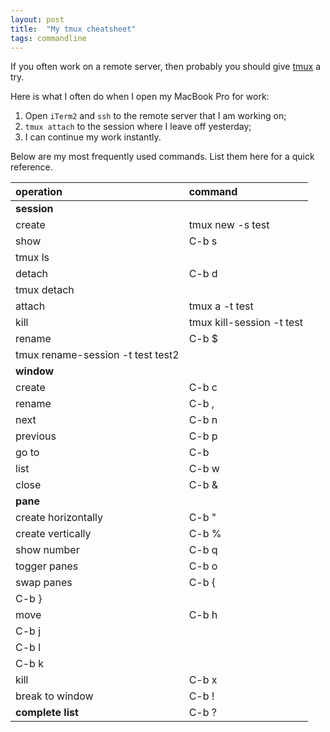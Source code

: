 ```yaml
---
layout: post
title:  "My tmux cheatsheet"
tags: commandline
---
```


If you often work on a remote server, then probably you should give [tmux](https://tmux.github.io) a try.

Here is what I often do when I open my MacBook Pro for work:
1. Open ```iTerm2``` and ```ssh``` to the remote server that I am working on;
2. ```tmux attach``` to the session where I leave off yesterday;
3. I can continue my work instantly.

Below are my most frequently used  commands. List them here for a quick reference.

operation | command
:--- | :---
**session** ||
create | tmux new -s test
show | C-b s
| tmux ls
detach | C-b d
| tmux detach
attach | tmux a -t test
kill | tmux kill-session -t test
rename | C-b $
| tmux rename-session -t test test2
**window** ||
create | C-b c
rename | C-b ,
next | C-b n
previous | C-b p
go to | C-b <number>
list | C-b w
close | C-b &
**pane** ||
create horizontally | C-b "
create vertically | C-b %
show number | C-b q
togger panes | C-b o
swap panes | C-b {
| C-b }
move | C-b h
| C-b j
| C-b l
| C-b k
kill | C-b x
break to window | C-b !
**complete list** | C-b ?

